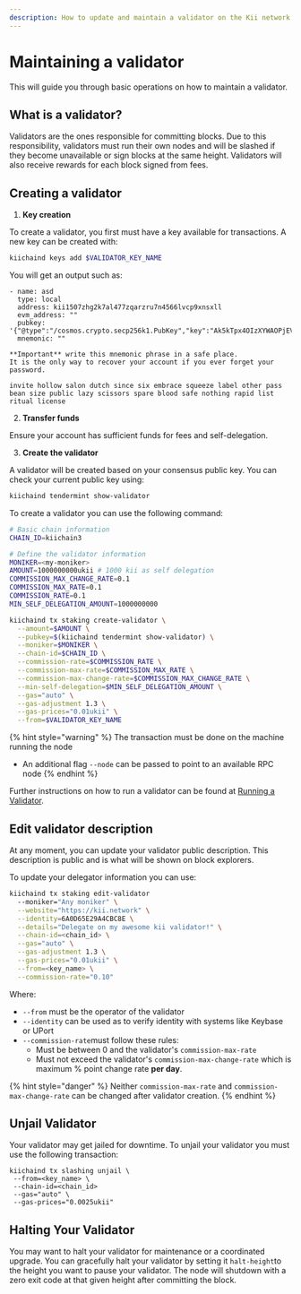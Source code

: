 ```yaml
---
description: How to update and maintain a validator on the Kii network
---
```


# Maintaining a validator

This will guide you through basic operations on how to maintain a validator.

## What is a validator?

Validators are the ones responsible for committing blocks. Due to this responsibility, validators must run their own nodes and will be slashed if they become unavailable or sign blocks at the same height. Validators will also receive rewards for each block signed from fees.

## Creating a validator

1. **Key creation**

To create a validator, you first must have a key available for transactions. A new key can be created with:

```bash
kiichaind keys add $VALIDATOR_KEY_NAME
```

You will get an output such as:

```
- name: asd
  type: local
  address: kii1507zhg2k7al477zqarzru7n4566lvcp9xnsxll
  evm_address: ""
  pubkey: '{"@type":"/cosmos.crypto.secp256k1.PubKey","key":"Ak5kTpx4OIzXYWAOPjEVNFnn/9O+6BUgSbYCYpnUpRU5"}'
  mnemonic: ""

**Important** write this mnemonic phrase in a safe place.
It is the only way to recover your account if you ever forget your password.

invite hollow salon dutch since six embrace squeeze label other pass bean size public lazy scissors spare blood safe nothing rapid list ritual license
```

2. **Transfer funds**

Ensure your account has sufficient funds for fees and self-delegation.

3. **Create the validator**

A validator will be created based on your consensus public key. You can check your current public key using:

```bash
kiichaind tendermint show-validator
```

To create a validator you can use the following command:

```bash
# Basic chain information
CHAIN_ID=kiichain3

# Define the validator information
MONIKER=<my-moniker>
AMOUNT=1000000000ukii # 1000 kii as self delegation
COMMISSION_MAX_CHANGE_RATE=0.1
COMMISSION_MAX_RATE=0.1
COMMISSION_RATE=0.1
MIN_SELF_DELEGATION_AMOUNT=1000000000

kiichaind tx staking create-validator \
  --amount=$AMOUNT \
  --pubkey=$(kiichaind tendermint show-validator) \
  --moniker=$MONIKER \
  --chain-id=$CHAIN_ID \
  --commission-rate=$COMMISSION_RATE \
  --commission-max-rate=$COMMISSION_MAX_RATE \
  --commission-max-change-rate=$COMMISSION_MAX_CHANGE_RATE \
  --min-self-delegation=$MIN_SELF_DELEGATION_AMOUNT \
  --gas="auto" \
  --gas-adjustment 1.3 \
  --gas-prices="0.01ukii" \
  --from=$VALIDATOR_KEY_NAME
```

{% hint style="warning" %}
The transaction must be done on the machine running the node

* An additional flag `--node` can be passed to point to an available RPC node
{% endhint %}

Further instructions on how to run a validator can be found at [Running a Validator](https://hub.cosmos.network/main/validators/validator-setup.html).

## Edit validator description

At any moment, you can update your validator public description. This description is public and is what will be shown on block explorers.

To update your delegator information you can use:

```bash
kiichaind tx staking edit-validator
  --moniker="Any moniker" \
  --website="https://kii.network" \
  --identity=6A0D65E29A4CBC8E \
  --details="Delegate on my awesome kii validator!" \
  --chain-id=<chain_id> \
  --gas="auto" \
  --gas-adjustment 1.3 \
  --gas-prices="0.01ukii" \
  --from=<key_name> \
  --commission-rate="0.10"
```

Where:

* `--from`  must be the operator of the validator
* `--identity` can be used as to verify identity with systems like Keybase or UPort
* `--commission-rate`must follow these rules:
  * Must be between 0 and the validator's `commission-max-rate`
  * Must not exceed the validator's `commission-max-change-rate` which is maximum % point change rate **per day**.

{% hint style="danger" %}
Neither `commission-max-rate` and `commission-max-change-rate` can be changed after validator creation.
{% endhint %}

## Unjail Validator

Your validator may get jailed for downtime. To unjail your validator you must use the following transaction:

```
kiichaind tx slashing unjail \
 --from=<key_name> \
 --chain-id=<chain_id>
 --gas="auto" \
 --gas-prices="0.0025ukii"
```

## Halting Your Validator <a href="#halting-your-validator" id="halting-your-validator"></a>

You may want to halt your validator for maintenance or a coordinated upgrade. You can gracefully halt your validator by setting it `halt-height`to the height you want to pause your validator. The node will shutdown with a zero exit code at that given height after committing the block.
